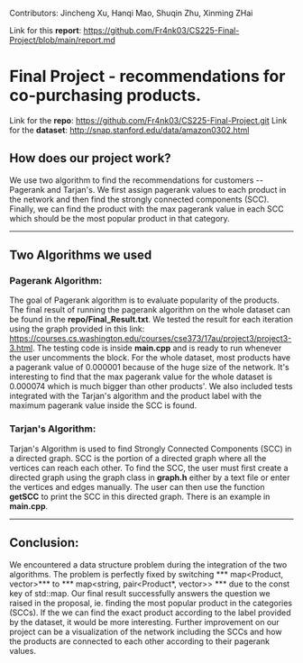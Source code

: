Contributors: Jincheng Xu, Hanqi Mao, Shuqin Zhu, Xinming ZHai

Link for this **report**: https://github.com/Fr4nk03/CS225-Final-Project/blob/main/report.md

# Final Project - recommendations for co-purchasing products.
Link for the **repo**: https://github.com/Fr4nk03/CS225-Final-Project.git
Link for the **dataset**: http://snap.stanford.edu/data/amazon0302.html

## How does our project work? 
We use two algorithm to find the recommendations for customers -- Pagerank and Tarjan's. We first assign pagerank values to each product in the network and then find the strongly connected components (SCC). Finally, we can find the product with the max pagerank value in each SCC which should be the most popular product in that category.

- - - -
## Two Algorithms we used

### Pagerank Algorithm: 
The goal of Pagerank algorithm is to evaluate popularity of the products. The final result of running the pagerank algorithm on the whole dataset can be found in the **repo/Final_Result.txt**. We tested the result for each iteration using the graph provided in this link: https://courses.cs.washington.edu/courses/cse373/17au/project3/project3-3.html. The testing code is inside **main.cpp** and is ready to run whenever the user uncomments the block. For the whole dataset, most products have a pagerank value of 0.000001 because of the huge size of the network. It's interesting to find that the max pagerank value for the whole dataset is 0.000074 which is much bigger than other products'. We also included tests integrated with the Tarjan's algorithm and the product label with the maximum pagerank value inside the SCC is found.


### Tarjan's Algorithm: 
Tarjan's Algorithm is used to find Strongly Connected Components (SCC) in a directed graph. SCC is the portion of a directed graph where all the vertices can reach each other. To find the SCC, the user must first create a directed graph using the graph class in **graph.h** either by a text file or enter the vertices and edges manually. The user can then use the function **getSCC** to print the SCC in this directed graph. There is an example in **main.cpp**.

- - - -
## Conclusion:
We encountered a data structure problem during the integration of the two algorithms. The problem is perfectly fixed by switching *** map<Product, vector<Edge>>*** to *** map<string, pair<Product*, vector<Edge>>> *** due to the const key of std::map. Our final result successfully answers the question we raised in the proposal, ie. finding the most popular product in the categories (SCCs). If the we can find the exact product according to the label provided by the dataset, it would be more interesting. Further improvement on our project can be a visualization of the network including the SCCs and how the products are connected to each other according to their pagerank values. 
